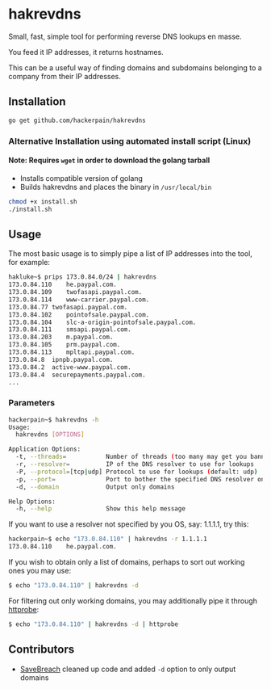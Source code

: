 # hakrevdns

Small, fast, simple tool for performing reverse DNS lookups en masse.

You feed it IP addresses, it returns hostnames.

This can be a useful way of finding domains and subdomains belonging to a company from their IP addresses.

## Installation

```sh
go get github.com/hackerpain/hakrevdns
```

### Alternative Installation using automated install script (Linux)

#### Note: Requires ```wget``` in order to download the golang tarball

  - Installs compatible version of golang
  - Builds hakrevdns and places the binary in ```/usr/local/bin```
  
```sh
chmod +x install.sh
./install.sh
```

## Usage
The most basic usage is to simply pipe a list of IP addresses into the tool, for example:

```sh
hakluke~$ prips 173.0.84.0/24 | hakrevdns 
173.0.84.110	he.paypal.com.
173.0.84.109	twofasapi.paypal.com.
173.0.84.114	www-carrier.paypal.com.
173.0.84.77	twofasapi.paypal.com.
173.0.84.102	pointofsale.paypal.com.
173.0.84.104	slc-a-origin-pointofsale.paypal.com.
173.0.84.111	smsapi.paypal.com.
173.0.84.203	m.paypal.com.
173.0.84.105	prm.paypal.com.
173.0.84.113	mpltapi.paypal.com.
173.0.84.8	ipnpb.paypal.com.
173.0.84.2	active-www.paypal.com.
173.0.84.4	securepayments.paypal.com.
...
```

### Parameters

```sh
hackerpain~$ hakrevdns -h
Usage:
  hakrevdns [OPTIONS]

Application Options:
  -t, --threads=           Number of threads (too many may get you banned, too few will be slow)
  -r, --resolver=          IP of the DNS resolver to use for lookups
  -P, --protocol=[tcp|udp] Protocol to use for lookups (default: udp)
  -p, --port=              Port to bother the specified DNS resolver on (default: 53)
  -d, --domain             Output only domains

Help Options:
  -h, --help               Show this help message
```

If you want to use a resolver not specified by you OS, say: 1.1.1.1, try this:

```sh
hackerpain~$ echo "173.0.84.110" | hakrevdns -r 1.1.1.1
173.0.84.110    he.paypal.com.
```

If you wish to obtain only a list of domains, perhaps to sort out working ones you may use:

```sh
$ echo "173.0.84.110" | hakrevdns -d
```
For filtering out only working domains, you may additionally pipe it through [httprobe](https://github.com/tomnomnom/httprobe):

```sh
$ echo "173.0.84.110" | hakrevdns -d | httprobe
```

## Contributors
- [SaveBreach](https://github.com/savebreach) cleaned up code and added ```-d``` option to only output domains
